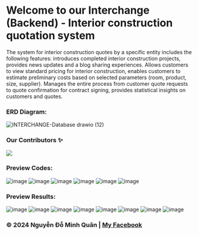 # Welcome to our Interchange (Backend) - Interior construction quotation system
The system for interior construction quotes by a specific entity includes the following features:  introduces completed interior construction projects, provides news updates and a blog sharing experiences. Allows customers to view standard pricing for interior construction, enables customers to estimate preliminary costs based on selected parameters (room, product, size, supplier). Manages the entire process from customer quote requests to quote confirmation for contract signing, provides statistical insights on customers and quotes. 
### ERD Diagram:
![INTERCHANGE-Database drawio (12)](https://github.com/nguyenkunquan/interchange-backend/assets/152289671/84cc8bce-860a-4b97-88fe-9e296d807b6e)
### Our Contributors ✨
<a href="https://github.com/anhkhoa0812/interchange-backend/graphs/contributors">
  <img src="https://contrib.rocks/image?repo=anhkhoa0812/interchange-backend" />
</a>

### Preview Codes:
![image](https://github.com/nguyenkunquan/interchange-backend/assets/152289671/8584f518-f7e7-4c28-a762-452f9a558e8a)
![image](https://github.com/nguyenkunquan/interchange-backend/assets/152289671/6700d4c2-acfb-4808-a5ca-a032fb85b21c)
![image](https://github.com/nguyenkunquan/interchange-backend/assets/152289671/f600a3db-dfcb-4506-83b8-8428f9bb0ade)
![image](https://github.com/nguyenkunquan/interchange-backend/assets/152289671/d34e9bd8-1a62-4d90-afe1-d58c9d40fd81)
![image](https://github.com/nguyenkunquan/interchange-backend/assets/152289671/84e0f22e-b85e-4fd7-bcb0-b941d4e80950)
![image](https://github.com/nguyenkunquan/interchange-backend/assets/152289671/61ed5d07-6523-43da-b900-7714064bb37b)
### Preview Results:
![image](https://github.com/nguyenkunquan/interchange-backend/assets/152289671/7fcc38e8-0ee4-49b8-80d9-41e1ce960a6f)
![image](https://github.com/nguyenkunquan/interchange-backend/assets/152289671/d2df15bf-a0a3-42e0-a9ef-e2de8149fa50)
![image](https://github.com/nguyenkunquan/interchange-backend/assets/152289671/d7198e5e-000b-4d1c-af0c-2210757135dc)
![image](https://github.com/nguyenkunquan/interchange-backend/assets/152289671/dbfe30d5-0760-43e9-86fc-feaae7c33a7d)
![image](https://github.com/nguyenkunquan/interchange-backend/assets/152289671/71f41d5e-a168-425c-aaf9-8faa450e213a)
![image](https://github.com/nguyenkunquan/interchange-backend/assets/152289671/8cf711b7-24e4-4413-b840-e59171e0fe2b)
![image](https://github.com/nguyenkunquan/interchange-backend/assets/152289671/80268d4c-74e8-4e79-a9a3-0e1038d3f40e)
![image](https://github.com/nguyenkunquan/interchange-backend/assets/152289671/8386ebb2-b835-4ce5-8a1d-4906977e643b)

### © 2024 Nguyễn Đỗ Minh Quân | [My Facebook](https://www.facebook.com/wuaanm)
